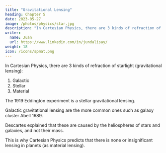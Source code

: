```yaml
---
title: "Gravitational Lensing"
heading: Chapter 5
date: 2023-05-27
image: /photos/physics/star.jpg
description: "In Cartesian Physics, there are 3 kinds of refraction of starlight (gravitational lensing)"
writer:
  name: Juan
  url: https://www.linkedin.com/in/jundalisay/
weight: 18
icon: /icons/spmat.png
---
```



In Cartesian Physics, there are 3 kinds of refraction of starlight (gravitational lensing):

1. Galactic
2. Stellar
3. Material


The 1919 Eddington experiment is a stellar gravitational lensing.

Galactic gravitational lensing are the more common ones such as galaxy cluster Abell 1689.

Descartes explained that these are caused by the heliospheres of stars and galaxies, and not their mass. 

This is why Cartesian Physics predicts that there is none or insignificant lensing in planets (as material lensing).
